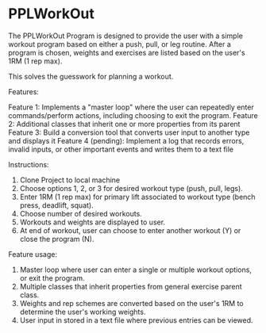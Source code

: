 # PPLWorkOut

The PPLWorkOut Program is designed to provide the user with a simple workout program based on either a push, pull, or leg routine. After a program is chosen, weights and exercises are listed based on the user's 1RM (1 rep max).

This solves the guesswork for planning a workout.

Features:

Feature 1: Implements a "master loop" where the user can repeatedly enter commands/perform actions, including choosing to exit the program.
Feature 2: Additional classes that inherit one or more properties from its parent
Feature 3: Build a conversion tool that converts user input to another type and displays it
Feature 4 (pending):  Implement a log that records errors, invalid inputs, or other important events and writes them to a text file

Instructions:
1. Clone Project to local machine
2. Choose options 1, 2, or 3 for desired workout type (push, pull, legs).
3. Enter 1RM (1 rep max) for primary lift associated to workout type (bench press, deadlift, squat).
4. Choose number of desired workouts.
5. Workouts and weights are displayed to user.
6. At end of workout, user can choose to enter another workout (Y) or close the program (N).

Feature usage:
1. Master loop where user can enter a single or multiple workout options, or exit the program.
2. Multiple classes that inherit properties from general exercise parent class.
3. Weights and rep schemes are converted based on the user's 1RM to determine the user's working weights.
4. User input in stored in a text file where previous entries can be viewed.
